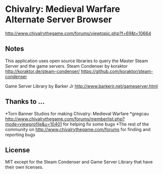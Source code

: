 Chivalry: Medieval Warfare Alternate Server Browser
===================================================

http://www.chivalrythegame.com/forums/viewtopic.php?f=69&t=10664

Notes
-----
This application uses open source libraries to query the Master Steam Server and the game servers.
Steam Condenser by koraktor
http://koraktor.de/steam-condenser/
https://github.com/koraktor/steam-condenser

Game Server Library by Barker Jr
http://www.barkerjr.net/gameserver.html

Thanks to ...
-------------
*Torn Banner Studios for making Chivalry: Medieval Warfare
*gregcau http://www.chivalrythegame.com/forums/memberlist.php?mode=viewprofile&u=10401 for helping fix some bugs
*The rest of the community on http://www.chivalrythegame.com/forums for finding and reporting bugs

License
-------
MIT except for the Steam Condenser and Game Server Library that have their own licenses.